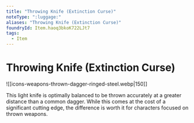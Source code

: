 ```yaml
---
title: "Throwing Knife (Extinction Curse)"
noteType: ":luggage:"
aliases: "Throwing Knife (Extinction Curse)"
foundryId: Item.haoq3bkoK722LJt7
tags:
  - Item
---
```


# Throwing Knife (Extinction Curse)
![[icons-weapons-thrown-dagger-ringed-steel.webp|150]]

This light knife is optimally balanced to be thrown accurately at a greater distance than a common dagger. While this comes at the cost of a significant cutting edge, the difference is worth it for characters focused on thrown weapons.

